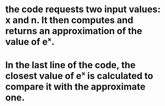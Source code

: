 # the code requests two input values: x and n. It then computes and returns an approximation of the value of eˣ.
# In the last line of the code, the closest value of eˣ is calculated to compare it with the approximate one.
